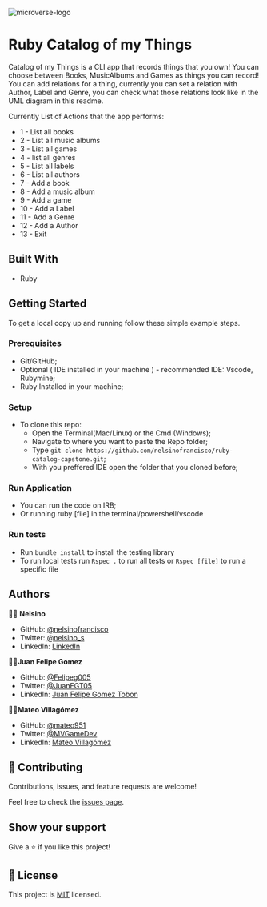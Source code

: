 ![microverse-logo](https://img.shields.io/badge/Microverse-blueviolet)

# Ruby Catalog of my Things

Catalog of my Things is a CLI app that records things that you own! You can choose between Books, MusicAlbums and Games as things you can record! You can add relations for a thing, currently you can set a relation with Author, Label and Genre, you can check what those relations look like in the UML diagram in this readme.

Currently List of Actions that the app performs:

- 1 - List all books
- 2 - List all music albums
- 3 - List all games
- 4 - list all genres
- 5 - List all labels
- 6 - List all authors
- 7 - Add a book
- 8 - Add a music album
- 9 - Add a game
- 10 - Add a Label
- 11 - Add a Genre
- 12 - Add a Author
- 13 - Exit


## Built With

- Ruby

## Getting Started

To get a local copy up and running follow these simple example steps.

### Prerequisites

- Git/GitHub;
- Optional ( IDE installed in your machine ) - recommended IDE: Vscode, Rubymine;
- Ruby Installed in your machine;

### Setup

- To clone this repo:
  - Open the Terminal(Mac/Linux) or the Cmd (Windows);
  - Navigate to where you want to paste the Repo folder;
  - Type `git clone https://github.com/nelsinofrancisco/ruby-catalog-capstone.git`;
  - With you preffered IDE open the folder that you cloned before;
  
### Run Application  

- You can run the code on IRB;
- Or running ruby [file] in the terminal/powershell/vscode
  
### Run tests

- Run `bundle install` to install the testing library
- To run local tests run `Rspec .` to run all tests or `Rspec [file]` to run a specific file

## Authors

👨‍💻 **Nelsino**

- GitHub: [@nelsinofrancisco](https://github.com/nelsinofrancisco)
- Twitter: [@nelsino_s](https://twitter.com/nelsino_s)
- LinkedIn: [LinkedIn](https://www.linkedin.com/in/nelsinofrancisco/)

👩‍💻**Juan Felipe Gomez**

- GitHub: [@Felipeg005](https://github.com/Felipeg005)
- Twitter: [@JuanFGT05](https://twitter.com/JuanFGT05)
- LinkedIn: [Juan Felipe Gomez Tobon](https://www.linkedin.com/in/juan-felipe-gomez-tobon/)

👩‍💻**Mateo Villagómez**

- GitHub: [@mateo951](https://github.com/mateo951)
- Twitter: [@MVGameDev](https://twitter.com/MVGameDev)
- LinkedIn: [Mateo Villagómez](https://www.linkedin.com/in/mateo-villag%C3%B3mez/)

## 🤝 Contributing

Contributions, issues, and feature requests are welcome!

Feel free to check the [issues page](../../issues/).

## Show your support

Give a ⭐️ if you like this project!

## 📝 License

This project is [MIT](./MIT.md) licensed.
